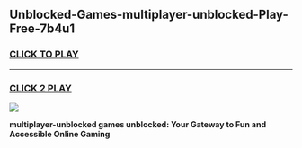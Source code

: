 
## Unblocked-Games-multiplayer-unblocked-Play-Free-7b4u1
<h3>
<a href="https://premium76.site?title=multiplayer-unblocked&ref=23A">CLICK TO PLAY</a></h3>
<hr>

<h3>
<a href="https://premium76.site?title=multiplayer-unblocked&ref=23A">CLICK 2 PLAY</a>
  
</h3>

<a href="https://premium76.site?title=multiplayer-unblocked&ref=23A"><img src="https://clearcache.store/games.png"></a>


**multiplayer-unblocked games unblocked: Your Gateway to Fun and Accessible Online Gaming**
